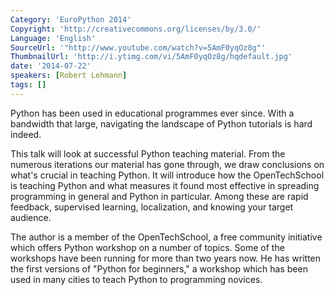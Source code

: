 ```yaml
---
Category: 'EuroPython 2014'
Copyright: 'http://creativecommons.org/licenses/by/3.0/'
Language: 'English'
SourceUrl: '"http://www.youtube.com/watch?v=5AmF0yqOz8g"'
ThumbnailUrl: 'http://i.ytimg.com/vi/5AmF0yqOz8g/hqdefault.jpg'
date: '2014-07-22'
speakers: [Robert Lehmann]
tags: []
---
```

Python has been used in educational programmes ever since.  With a bandwidth that large, navigating the landscape of Python tutorials is hard indeed.

This talk will look at successful Python teaching material. From the numerous iterations our material has gone through, we draw conclusions on what's crucial in teaching Python.  It will introduce how the OpenTechSchool is teaching Python and what measures it found most effective in spreading programming in general and Python in particular.  Among these are rapid feedback, supervised learning, localization, and knowing your target audience.

The author is a member of the OpenTechSchool, a free community initiative which offers Python workshop on a number of topics.  Some of the workshops have been running for more than two years now.  He has written the first versions of "Python for beginners," a workshop which has been used in many cities to teach Python to programming novices.